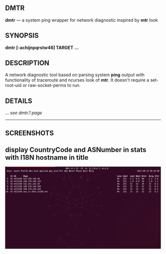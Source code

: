 DMTR
---

**dmtr** — a system ping wrapper for network diagnostic inspired by **mtr** look

SYNOPSIS
--------

**dmtr \[-achijnpqrstw46\] TARGET ...**

DESCRIPTION
-----------

A network diagnostic tool based on parsing system **ping** output with functionality of traceroute and ncurses look of **mtr**.
It doesn't require a set-root-uid or raw-socket-perms to run.

DETAILS
-------
... *see dmtr.1 page*

------------------------------------------------------------------------
SCREENSHOTS
-----------
## display CountryCode and ASNumber in stats with I18N hostname in title
![ww-screenshot01](https://raw.githubusercontent.com/yvs2014/dmtr/main/img/ww-screenshot01.png)

